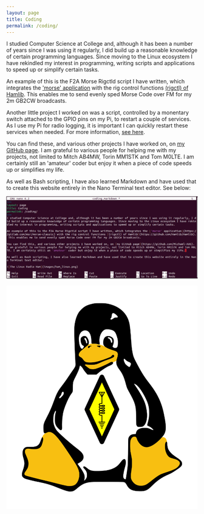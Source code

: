 ```yaml
---
layout: page
title: Coding
permalink: /coding/
---
```

I studied Computer Science at College and, although it has been a number of years since I was using it regularly, I did build up a reasonable knowledge of certain programming languages. Since moving to the Linux ecosystem I have rekindled my interest in programming, writing scripts and applications to speed up or simplify certain tasks.

An example of this is the F2A Morse Rigctld script I have written, which integrates the ['morse' application](https://gitlab.com/esr/morse-classic) with the rig control functions [(rigctl) of Hamlib](https://github.com/Hamlib/Hamlib). This enables me to send evenly sped Morse Code over FM for my 2m GB2CW broadcasts.

Another little project I worked on was a script, controlled by a monentary switch attached to the GPIO pins on my Pi, to restart a couple of services. As I use my Pi for radio logging, it is important I can quickly restart these services when needed. For more information, [see here](https://github.com/Michael-AUG/RestartLog).

You can find these, and various other projects I have worked on, on [my GitHub page](https://github.com/Michael-AUG). I am grateful to various people for helping me with my projects, not limited to Mitch AB4MW, Torin MM1STK and Tom M0LTE. I am certainly still an 'amateur' coder but enjoy it when a piece of code speeds up or simplifies my life. 

As well as Bash scripting, I have also learned Markdown and have used that to create this website entirely in the Nano Terminal text editor. See below:

![Editing the webpage in Nano](images/bash.png)

![The Linux Radio Ham](images/ham_linux.png)
